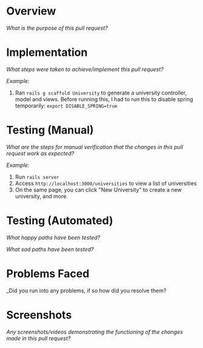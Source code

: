 # Overview
_What is the purpose of this pull request?_

# Implementation
_What steps were taken to achieve/implement this pull request?_

_Example:_
1. Ran `rails g scaffold University` to generate a university controller, model and views. Before running this, I had to run this to disable spring temporarily: `export DISABLE_SPRING=true `

# Testing (Manual)
_What are the steps for manual verification that the changes in this pull request work as expected?_

_Example:_
1. Run `rails server`
2. Access `http://localhost:3000/universities` to view a list of universities
3. On the same page, you can click "New University" to create a new university, and more.


# Testing (Automated)
_What happy paths have been tested?_

_What sad paths have been tested?_
# Problems Faced
_Did you run into any problems, if so how did you resolve them?
# Screenshots
_Any screenshots/videos demonstrating the functioning of the changes made in this pull request?_
